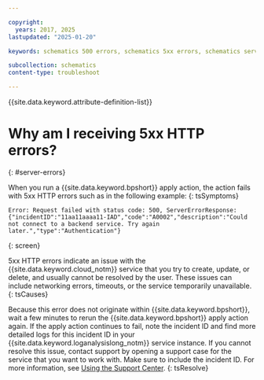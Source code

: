 ```yaml
---

copyright:
  years: 2017, 2025
lastupdated: "2025-01-20"

keywords: schematics 500 errors, schematics 5xx errors, schematics server error

subcollection: schematics
content-type: troubleshoot

---
```


{{site.data.keyword.attribute-definition-list}}

# Why am I receiving 5xx HTTP errors?
{: #server-errors}

When you run a {{site.data.keyword.bpshort}} apply action, the action fails with 5xx HTTP errors such as in the following example: 
{: tsSymptoms}

```text
Error: Request failed with status code: 500, ServerErrorResponse: {"incidentID":"11aa11aaaa11-IAD","code":"A0002","description":"Could not connect to a backend service. Try again later.","type":"Authentication"}

```
{: screen}

5xx HTTP errors indicate an issue with the {{site.data.keyword.cloud_notm}} service that you try to create, update, or delete, and usually cannot be resolved by the user. These issues can include networking errors, timeouts, or the service temporarily unavailable.
{: tsCauses}

Because this error does not originate within {{site.data.keyword.bpshort}}, wait a few minutes to rerun the {{site.data.keyword.bpshort}} apply action again. If the apply action continues to fail, note the incident ID and find more detailed logs for this incident ID in your {{site.data.keyword.loganalysislong_notm}} service instance. If you cannot resolve this issue, contact support by opening a support case for the service that you want to work with. Make sure to include the incident ID. For more information, see [Using the Support Center](/docs/account?topic=account-using-avatar).
{: tsResolve}
